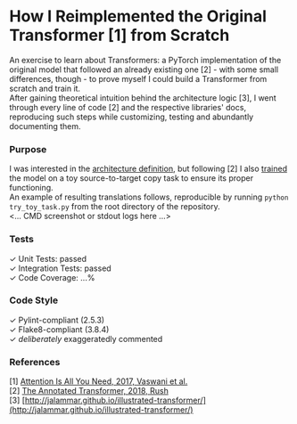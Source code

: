 # How I Reimplemented the Original Transformer [1] from Scratch

An exercise to learn about Transformers: a PyTorch implementation of the original model that followed an already existing one [2] - with some small differences, though - to prove myself I could build a Transformer from scratch and train it.\
After gaining theoretical intuition behind the architecture logic [3], I went through every line of code [2] and the respective libraries' docs, reproducing such steps while customizing, testing and abundantly documenting them.

### Purpose
I was interested in the [architecture definition](https://github.com/MattiaSarti/transformer-from-scratch/tree/main/transformer/architecture), but following [2] I also [trained](https://github.com/MattiaSarti/transformer-from-scratch/tree/main/transformer/training_and_inference) the model on a toy source-to-target copy task to ensure its proper functioning.\
An example of resulting translations follows, reproducible by running ```python try_toy_task.py``` from the root directory of the repository.\
<... CMD screenshot or stdout logs here ...>

### Tests
✓ Unit Tests: passed\
✓ Integration Tests: passed\
✓ Code Coverage: ...%

### Code Style
✓ Pylint-compliant (2.5.3)\
✓ Flake8-compliant (3.8.4)\
✓ *deliberately* exaggeratedly commented

### References
[1] [Attention Is All You Need, 2017, Vaswani et al.](https://arxiv.org/abs/1706.03762)\
[2] [The Annotated Transformer, 2018, Rush](https://www.aclweb.org/anthology/W18-2509/)\
[3] [http://jalammar.github.io/illustrated-transformer/](http://jalammar.github.io/illustrated-transformer/)
